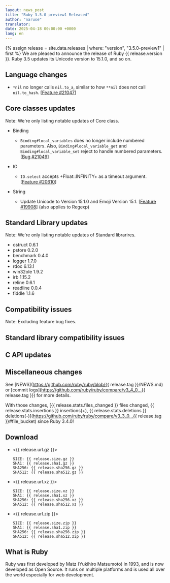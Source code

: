 ```yaml
---
layout: news_post
title: "Ruby 3.5.0 preview1 Released"
author: "naruse"
translator:
date: 2025-04-18 00:00:00 +0000
lang: en
---
```


{% assign release = site.data.releases | where: "version", "3.5.0-preview1" | first %}
We are pleased to announce the release of Ruby {{ release.version }}. Ruby 3.5 updates its Unicode version to 15.1.0, and so on.

## Language changes

* `*nil` no longer calls `nil.to_a`, similar to how `**nil` does
  not call `nil.to_hash`.  [[Feature #21047]]

## Core classes updates

Note: We're only listing notable updates of Core class.

* Binding

    * `Binding#local_variables` does no longer include numbered parameters.
      Also, `Binding#local_variable_get` and `Binding#local_variable_set` reject to handle numbered parameters.
      [[Bug #21049]]

* IO

    * `IO.select` accepts +Float::INFINITY+ as a timeout argument.
      [[Feature #20610]]

* String

    * Update Unicode to Version 15.1.0 and Emoji Version 15.1. [[Feature #19908]]
        (also applies to Regexp)


## Standard Library updates

Note: We're only listing notable updates of Standard librarires.

* ostruct 0.6.1
* pstore 0.2.0
* benchmark 0.4.0
* logger 1.7.0
* rdoc 6.13.1
* win32ole 1.9.2
* irb 1.15.2
* reline 0.6.1
* readline 0.0.4
* fiddle 1.1.6

## Compatibility issues

Note: Excluding feature bug fixes.



## Standard library compatibility issues


## C API updates



## Miscellaneous changes



See [NEWS](https://github.com/ruby/ruby/blob/{{ release.tag }}/NEWS.md)
or [commit logs](https://github.com/ruby/ruby/compare/v3_4_0...{{ release.tag }})
for more details.

With those changes, [{{ release.stats.files_changed }} files changed, {{ release.stats.insertions }} insertions(+), {{ release.stats.deletions }} deletions(-)](https://github.com/ruby/ruby/compare/v3_3_0...{{ release.tag }}#file_bucket)
since Ruby 3.4.0!

## Download

* <{{ release.url.gz }}>

      SIZE: {{ release.size.gz }}
      SHA1: {{ release.sha1.gz }}
      SHA256: {{ release.sha256.gz }}
      SHA512: {{ release.sha512.gz }}

* <{{ release.url.xz }}>

      SIZE: {{ release.size.xz }}
      SHA1: {{ release.sha1.xz }}
      SHA256: {{ release.sha256.xz }}
      SHA512: {{ release.sha512.xz }}

* <{{ release.url.zip }}>

      SIZE: {{ release.size.zip }}
      SHA1: {{ release.sha1.zip }}
      SHA256: {{ release.sha256.zip }}
      SHA512: {{ release.sha512.zip }}

## What is Ruby

Ruby was first developed by Matz (Yukihiro Matsumoto) in 1993,
and is now developed as Open Source. It runs on multiple platforms
and is used all over the world especially for web development.

[Feature #21047]: https://bugs.ruby-lang.org/issues/21047
[Bug #21049]: https://bugs.ruby-lang.org/issues/21049
[Feature #20610]: https://bugs.ruby-lang.org/issues/20610
[Feature #19908]: https://bugs.ruby-lang.org/issues/19908

